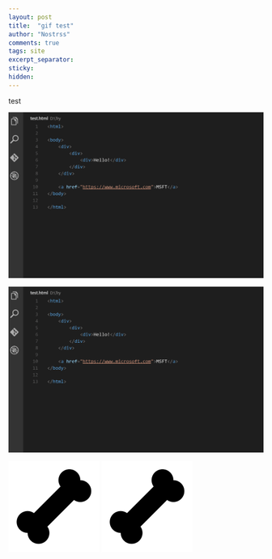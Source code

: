 ```yaml
---
layout: post
title:  "gif test"
author: "Nostrss"
comments: true
tags: site
excerpt_separator: 
sticky: 
hidden: 
---
```

test

![Image with caption](./assets/image/auto_rename_tag.gif "Auto Rename Tag")

![Placeholder image](../assets/image/auto_rename_tag.gif "Auto Rename Tag")

![Placeholder image](../assets/image/apple-touch-icon.png "Auto Rename Tag")
![Placeholder image](./assets/image/apple-touch-icon.png "Auto Rename Tag")